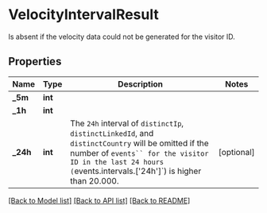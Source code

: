 # VelocityIntervalResult
Is absent if the velocity data could not be generated for the visitor ID.


## Properties
Name | Type | Description | Notes
------------ | ------------- | ------------- | -------------
**_5m** | **int** |  | 
**_1h** | **int** |  | 
**_24h** | **int** | The `24h` interval of `distinctIp`, `distinctLinkedId`, and `distinctCountry` will be omitted if the number of `events`` for the visitor ID in the last 24 hours (`events.intervals.['24h']`) is higher than 20.000. | [optional] 

[[Back to Model list]](../../README.md#documentation-for-models) [[Back to API list]](../../README.md#documentation-for-api-endpoints) [[Back to README]](../../README.md)


